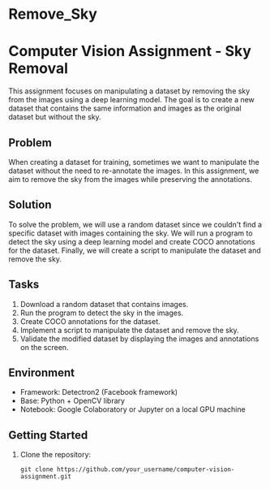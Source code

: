 # Remove_Sky

# Computer Vision Assignment - Sky Removal

This assignment focuses on manipulating a dataset by removing the sky from the images using a deep learning model. The goal is to create a new dataset that contains the same information and images as the original dataset but without the sky.

## Problem

When creating a dataset for training, sometimes we want to manipulate the dataset without the need to re-annotate the images. In this assignment, we aim to remove the sky from the images while preserving the annotations.

## Solution

To solve the problem, we will use a random dataset since we couldn't find a specific dataset with images containing the sky. We will run a program to detect the sky using a deep learning model and create COCO annotations for the dataset. Finally, we will create a script to manipulate the dataset and remove the sky.

## Tasks

1. Download a random dataset that contains images.
2. Run the program to detect the sky in the images.
3. Create COCO annotations for the dataset.
4. Implement a script to manipulate the dataset and remove the sky.
5. Validate the modified dataset by displaying the images and annotations on the screen.

## Environment

- Framework: Detectron2 (Facebook framework)
- Base: Python + OpenCV library
- Notebook: Google Colaboratory or Jupyter on a local GPU machine

## Getting Started

1. Clone the repository:

   ```shell
   git clone https://github.com/your_username/computer-vision-assignment.git
